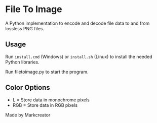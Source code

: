 # File To Image
A Python implementation to encode and decode file data to and from lossless PNG files.

## Usage
Run ```install.cmd``` (Windows) or ```install.sh``` (Linux) to install the needed Python libraries.

Run filetoimage.py to start the program.

## Color Options
- L = Store data in monochrome pixels
- RGB = Store data in RGB pixels

Made by Markcreator